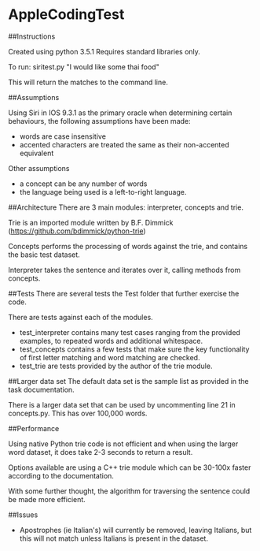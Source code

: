 # AppleCodingTest

##Instructions

Created using python 3.5.1
Requires standard libraries only.

To run:
siritest.py "I would like some thai food"

This will return the matches to the command line.


##Assumptions

Using Siri in IOS 9.3.1 as the primary oracle when determining certain behaviours, the following assumptions have been made:
- words are case insensitive
- accented characters are treated the same as their non-accented equivalent

Other assumptions
- a concept can be any number of words
- the language being used is a left-to-right language.



##Architecture
There are 3 main modules: interpreter, concepts and trie.

Trie is an imported module written by B.F. Dimmick (https://github.com/bdimmick/python-trie)

Concepts performs the processing of words against the trie, and contains the basic test dataset.

Interpreter takes the sentence and iterates over it, calling methods from concepts.


##Tests
There are several tests the Test folder that further exercise the code.

There are tests against each of the modules.

- test_interpreter contains many test cases ranging from the provided examples, to repeated words and additional whitespace.
- test_concepts contains a few tests that make sure the key functionality of first letter matching and word matching are checked.
- test_trie are tests provided by the author of the trie module.



##Larger data set
The default data set is the sample list as provided in the task documentation.

There is a larger data set that can be used by uncommenting line 21 in concepts.py. This has over 100,000 words.



##Performance

Using native Python trie code is not efficient and when using the larger word dataset, it does take 2-3 seconds to return a result.

Options available are using a C++ trie module which can be 30-100x faster according to the documentation.

With some further thought, the algorithm for traversing the sentence could be made more efficient.

##Issues

- Apostrophes (ie Italian's) will currently be removed, leaving Italians, but this will not match unless Italians is present in the dataset.
